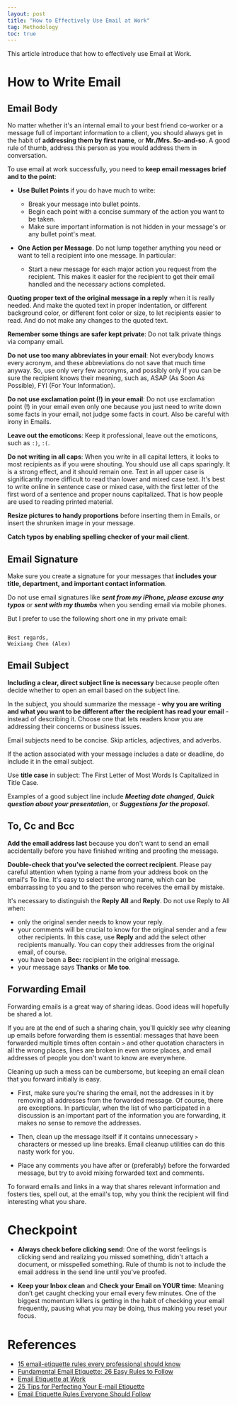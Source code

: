 ```yaml
---
layout: post
title: "How to Effectively Use Email at Work"
tag: Methodology
toc: true
---
```


This article introduce that how to effectively use Email at Work.

<!--more-->

# How to Write Email

## Email Body

No matter whether it's an internal email to your best friend co-worker or a message full of important information to a client, you should always get in the habit of **addressing them by first name**, or **Mr./Mrs. So-and-so**. A good rule of thumb, address this person as you would address them in conversation.

To use email at work successfully, you need to **keep email messages brief and to the point**:

* **Use Bullet Points** if you do have much to write:

    * Break your message into bullet points.
    * Begin each point with a concise summary of the action you want to be taken.
    * Make sure important information is not hidden in your message's or any bullet point's meat.
    <p/>

* **One Action per Message**. Do not lump together anything you need or want to tell a recipient into one message. In particular:

    * Start a new message for each major action you request from the recipient. This makes it easier for the recipient to get their email handled and the necessary actions completed.
    <p/>

**Quoting proper text of the original message in a reply** when it is really needed. And make the quoted text in proper indentation, or different background color, or different font color or size, to let recipients easier to read. And do not make any changes to the quoted text.

**Remember some things are safer kept private**: Do not talk private things via company email.

**Do not use too many abbreviates in your email**: Not everybody knows every acronym, and these abbreviations do not save that much time anyway. So, use only very few acronyms, and possibly only if you can be sure the recipient knows their meaning, such as, ASAP (As Soon As Possible), FYI (For Your Information).

**Do not use exclamation point (!) in your email**: Do not use exclamation point (!) in your email even only one because you just need to write down some facts in your email, not judge some facts in court. Also be careful with irony in Emails.

**Leave out the emoticons**: Keep it professional, leave out the emoticons, such as ```:)```, ```:(```.

**Do not writing in all caps**: When you write in all capital letters, it looks to most recipients as if you were shouting. You should use all caps sparingly. It is a strong effect, and it should remain one. Text in all upper case is significantly more difficult to read than lower and mixed case text. It's best to write online in sentence case or mixed case, with the first letter of the first word of a sentence and proper nouns capitalized. That is how people are used to reading printed material.

**Resize pictures to handy proportions** before inserting them in Emails, or insert the shrunken image in your message.

**Catch typos by enabling spelling checker of your mail client**.

## Email Signature

Make sure you create a signature for your messages that **includes your title, department, and important contact information**.

Do not use email signatures like ***sent from my iPhone, please excuse any typos*** or ***sent with my thumbs*** when you sending email via mobile phones.

But I prefer to use the following short one in my private email:

```

Best regards,
Weixiang Chen (Alex)
```

## Email Subject

**Including a clear, direct subject line is necessary** because people often decide whether to open an email based on the subject line.

In the subject, you should summarize the message - **why you are writing and what you want to be different after the recipient has read your email** - instead of describing it. Choose one that lets readers know you are addressing their concerns or business issues.

Email subjects need to be concise. Skip articles, adjectives, and adverbs.

If the action associated with your message includes a date or deadline, do include it in the email subject.

Use **title case** in subject: The First Letter of Most Words Is Capitalized in Title Case.

Examples of a good subject line include ***Meeting date changed***, ***Quick question about your presentation***, or ***Suggestions for the proposal***.

## To, Cc and Bcc

**Add the email address last** because you don't want to send an email accidentally before you have finished writing and proofing the message.

**Double-check that you’ve selected the correct recipient**. Please pay careful attention when typing a name from your address book on the email's To line. It's easy to select the wrong name, which can be embarrassing to you and to the person who receives the email by mistake.

It's necessary to distinguish the **Reply All** and **Reply**. Do not use Reply to All when:

* only the original sender needs to know your reply.
* your comments will be crucial to know for the original sender and a few other recipients. In this case, use **Reply** and add the select other recipients manually. You can copy their addresses from the original email, of course.
* you have been a **Bcc:** recipient in the original message.
* your message says **Thanks** or **Me too**.

## Forwarding Email

Forwarding emails is a great way of sharing ideas. Good ideas will hopefully be shared a lot.

If you are at the end of such a sharing chain, you'll quickly see why cleaning up emails before forwarding them is essential: messages that have been forwarded multiple times often contain ```>``` and other quotation characters in all the wrong places, lines are broken in even worse places, and email addresses of people you don't want to know are everywhere.

Cleaning up such a mess can be cumbersome, but keeping an email clean that you forward initially is easy.

* First, make sure you're sharing the email, not the addresses in it by removing all addresses from the forwarded message. Of course, there are exceptions. In particular, when the list of who participated in a discussion is an important part of the information you are forwarding, it makes no sense to remove the addresses.

* Then, clean up the message itself if it contains unnecessary ```>``` characters or messed up line breaks. Email cleanup utilities can do this nasty work for you.

* Place any comments you have after or (preferably) before the forwarded message, but try to avoid mixing forwarded text and comments.

To forward emails and links in a way that shares relevant information and fosters ties, spell out, at the email's top, why you think the recipient will find interesting what you share.

# Checkpoint

* **Always check before clicking send**: One of the worst feelings is clicking send and realizing you missed something, didn't attach a document, or misspelled something. Rule of thumb is not to include the email address in the send line until you've proofed.

* **Keep your Inbox clean** and **Check your Email on YOUR time**: Meaning don’t get caught checking your email every few minutes. One of the biggest momentum killers is getting in the habit of checking your email frequently, pausing what you may be doing, thus making you reset your focus.

# References

* [15 email-etiquette rules every professional should know](http://www.businessinsider.com/email-etiquette-rules-every-professional-needs-to-know-2016-1)
* [Fundamental Email Etiquette: 26 Easy Rules to Follow](https://www.lifewire.com/fundamental-email-etiquette-1171187)
* [Email Etiquette at Work](http://www.peopleskillsdecoded.com/email-etiquette-at-work/)
* [25 Tips for Perfecting Your E-mail Etiquette](https://www.inc.com/guides/2010/06/email-etiquette.html)
* [Email Etiquette Rules Everyone Should Follow](https://www.realsimple.com/work-life/technology/communication-etiquette/email-etiquette-rules)
